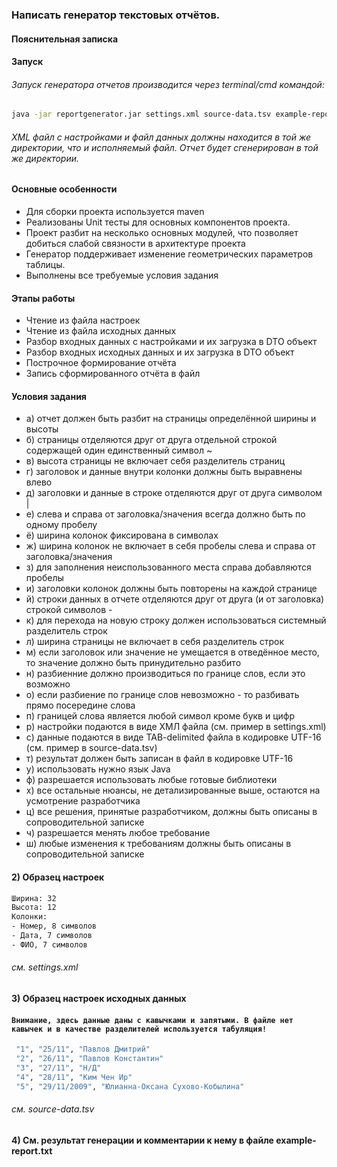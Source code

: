 ### Написать генератор текстовых отчётов.

#### Пояснительная записка

#### Запуск
###### Запуск генератора отчетов производится через terminal/cmd командой:
```sh
java -jar reportgenerator.jar settings.xml source-data.tsv example-report.txt
```

###### XML файл с настройками и файл данных должны находится в той же директории, что и исполняемый файл. Отчет будет сгенерирован в той же директории.

#### Основные особенности
- Для сборки проекта используется maven
- Реализованы Unit тесты для основных компонентов проекта.
- Проект разбит на несколько основных модулей, что позволяет добиться слабой связности в архитектуре проекта
- Генератор поддерживает изменение геометрических параметров таблицы.
- Выполнены все требуемые условия задания 

#### Этапы работы
- Чтение из файла настроек
- Чтение из файла исходных данных
- Разбор входных данных с настройками и их загрузка в DTO объект
- Разбор входных исходных данных и их загрузка в DTO объект
- Построчное формирование отчёта
- Запись сформированного отчёта в файл   

#### Условия задания
- а) отчет должен быть разбит на страницы определённой ширины и высоты
- б) страницы отделяются друг от друга отдельной строкой содержащей один единственный символ ~
- в) высота страницы не включает себя разделитель страниц
- г) заголовок и данные внутри колонки должны быть выравнены влево
- д) заголовки и данные в строке отделяются друг от друга символом |
- е) слева и справа от заголовка/значения всегда должно быть по одному пробелу
- ё) ширина колонок фиксирована в символах
- ж) ширина колонок не включает в себя пробелы слева и справа от заголовка/значения
- з) для заполнения неиспользованного места справа добавляются пробелы
- и) заголовки колонок должны быть повторены на каждой странице 
- й) строки данных в отчете отделяются друг от друга (и от заголовка) строкой символов -
- к) для перехода на новую строку должен использоваться системный разделитель строк
- л) ширина страницы не включает в себя разделитель строк 
- м) если заголовок или значение не умещается в отведённое место, то значение должно быть принудительно разбито
- н) разбиенние должно производиться по границе слов, если это возможно
- о) если разбиение по границе слов невозможно - то разбивать прямо посередине слова
- п) границей слова является любой символ кроме букв и цифр
- р) настройки подаются в виде ХМЛ файла (см. пример в settings.xml)
- с) данные подаются в виде TAB-delimited файла в кодировке UTF-16 (см. пример в source-data.tsv)
- т) результат должен быть записан в файл в кодировке UTF-16
- у) использовать нужно язык Java
- ф) разрешается использовать любые готовые библиотеки
- х) все остальные нюансы, не детализированные выше, остаются на усмотрение разработчика
- ц) все решения, принятые разработчиком, должны быть описаны в сопроводительной записке
- ч) разрешается менять любое требование
- ш) любые изменения к требованиям должны быть описаны в сопроводительной записке

#### 2) Образец настроек
```sh
Ширина: 32
Высота: 12
Колонки:
- Номер, 8 символов
- Дата, 7 символов
- ФИО, 7 символов
```
###### см. settings.xml

#### 3) Образец настроек исходных данных

#### `Внимание, здесь данные даны с кавычками и запятыми. В файле нет кавычек и в качестве разделителей используется табуляция!`

```sh
 "1", "25/11", "Павлов Дмитрий"
 "2", "26/11", "Павлов Константин"
 "3", "27/11", "Н/Д"
 "4", "28/11", "Ким Чен Ир"
 "5", "29/11/2009", "Юлианна-Оксана Сухово-Кобылина"
```
###### см. source-data.tsv

#### 4) См. результат генерации и комментарии к нему в файле example-report.txt